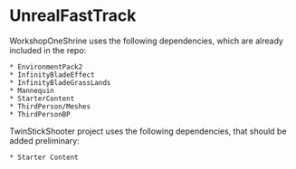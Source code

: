 # UnrealFastTrack


WorkshopOneShrine uses the following dependencies, which are already included in the repo:

    * EnvironmentPack2
    * InfinityBladeEffect	
    * InfinityBladeGrassLands
    * Mannequin
    * StarterContent
    * ThirdPerson/Meshes
    * ThirdPersonBP


TwinStickShooter project uses the following dependencies, that should be added preliminary:

    * Starter Content
